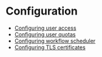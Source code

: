 # Configuration

- [Configuring user access](configuring-access)
- [Configuring user quotas](configuring-user-quotas)
- [Configuring workflow scheduler](configuring-scheduler)
- [Configuring TLS certificates](configuring-tls-certificates)
